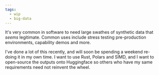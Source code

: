 ```yaml
---
tags:
  - wip
  - big-data
---
```

It's very common in software to need large swathes of synthetic data that *seems* legitimate.
Common uses include stress testing pre-production environments, capability demos and more.

I've done a lot of this recently, and will soon be spending a weekend re-doing it in my own time.
I want to use Rust, Polars and SIMD, and I want to open-source the outputs onto Huggingface so others who have my same requirements need not reinvent the wheel.